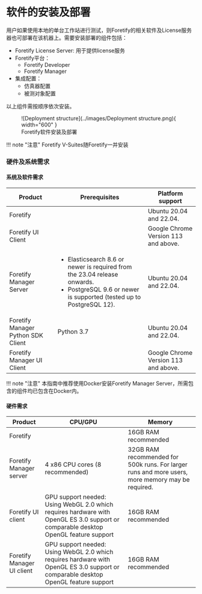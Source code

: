 # 软件的安装及部署

用户如果使用本地的单台工作站进行测试，则Foretify的相关软件及License服务器也可部署在该机器上。需要安装部署的组件包括：

- Foretify License Server: 用于提供license服务
- Foretify平台：
    - Foretify Developer
    - Foretify Manager
- 集成配置：
    - 仿真器配置
    - 被测对象配置

以上组件需按顺序依次安装。

<figure markdown="span">
  ![Deployment structure](../images/Deployment structure.png){ width="600" }
  <figcaption>Foretify软件安装及部署</figcaption>
</figure>

!!! note "注意"
    Foretify V-Suites随Foretify一并安装

### 硬件及系统需求

#### 系统及软件需求

| Product | Prerequisites | Platform support |
|---|---|---|
| Foretify |  | Ubuntu 20.04 and 22.04. |
| Foretify UI Client | | Google Chrome Version 113 and above. |
| Foretify Manager Server | <ul><li>Elasticsearch 8.6 or newer is required from the 23.04 release onwards. </li><li>PostgreSQL 9.6 or newer is supported (tested up to PostgreSQL 12).</li></ul> | Ubuntu 20.04 and 22.04. |
| Foretify Manager Python SDK Client | Python 3.7 | Ubuntu 20.04 and 22.04. |
| Foretify Manager UI Client | | Google Chrome Version 113 and above. |

!!! note "注意"
    本指南中推荐使用Docker安装Foretify Manager Server，所需包含的组件均已包含在Docker内。

#### 硬件需求

| Product | CPU/GPU | Memory |
|---|---|---|
| Foretify |  | 16GB RAM recommended |
| Foretify Manager server | 4 x86 CPU cores (8 recommended) | 32GB RAM recommended for 500k runs. For larger runs and more users, more memory may be required. |
| Foretify UI client | GPU support needed: Using WebGL 2.0 which requires hardware with OpenGL ES 3.0 support or comparable desktop OpenGL feature support  | 16GB RAM recommended |
| Foretify Manager UI client | GPU support needed: Using WebGL 2.0 which requires hardware with OpenGL ES 3.0 support or comparable desktop OpenGL feature support  | 16GB RAM recommended |



